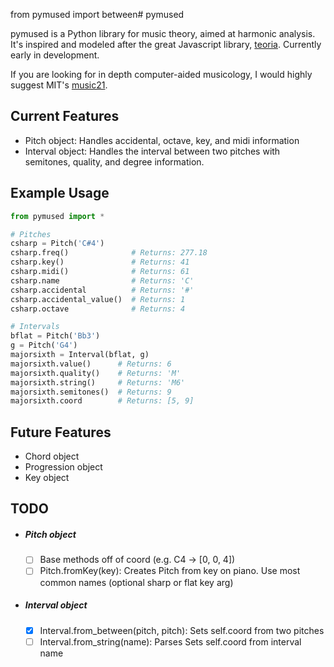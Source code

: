from pymused import between# pymused

pymused is a Python library for music theory, aimed at harmonic analysis. It's inspired and modeled after the great Javascript library, [teoria](https://github.com/saebekassebil/teoria).  Currently early in development.

If you are looking for in depth computer-aided musicology, I would highly suggest MIT's [music21](https://web.mit.edu/music21/).

## Current Features

- Pitch object:  Handles accidental, octave, key, and midi information
- Interval object:  Handles the interval between two pitches with semitones, quality, and degree information.

## Example Usage

```python
from pymused import *

# Pitches
csharp = Pitch('C#4')
csharp.freq()              # Returns: 277.18
csharp.key()               # Returns: 41
csharp.midi()              # Returns: 61
csharp.name                # Returns: 'C'
csharp.accidental          # Returns: '#'
csharp.accidental_value()  # Returns: 1
csharp.octave              # Returns: 4

# Intervals
bflat = Pitch('Bb3')
g = Pitch('G4')
majorsixth = Interval(bflat, g)
majorsixth.value()      # Returns: 6
majorsixth.quality()    # Returns: 'M'
majorsixth.string()     # Returns: 'M6'
majorsixth.semitones()  # Returns: 9
majorsixth.coord        # Returns: [5, 9]

```

## Future Features

- Chord object
- Progression object
- Key object

## TODO

- ##### Pitch object
  - [ ] Base methods off of coord (e.g. C4 -> [0, 0, 4])
  - [ ] Pitch.fromKey(key): Creates Pitch from key on piano. Use most common names (optional sharp or flat key arg)

- ##### Interval object

  - [x] Interval.from_between(pitch, pitch): Sets self.coord from two pitches
  - [ ] Interval.from_string(name): Parses Sets self.coord from interval name

